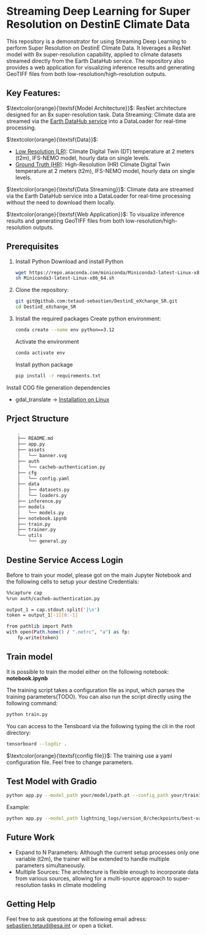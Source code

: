 # Streaming Deep Learning for Super Resolution on DestinE Climate Data

This repository is a demonstrator for using Streaming Deep Learning to perform Super Resolution on DestinE Climate Data. It leverages a ResNet model with 8x super-resolution capability, applied to climate datasets streamed directly from the Earth DataHub service. The repository also provides a web application for visualizing inference results and generating GeoTIFF files from both low-resolution/high-resolution outputs.

## Key Features:

$\textcolor{orange}{\textsf{Model Architecture}}$: ResNet architecture designed for an 8x super-resolution task.
Data Streaming: Climate data are streamed via the [Earth DataHub service](https://earthdatahub.destine.eu/collections/d1-climate-dt-ScenarioMIP-SSP3-7.0-IFS-NEMO/datasets/0001-high-sfc) into a DataLoader for real-time processing.

$\textcolor{orange}{\textsf{Data}}$:

- [Low Resolution (LR)](https://earthdatahub.destine.eu/collections/d1-climate-dt-ScenarioMIP-SSP3-7.0-IFS-NEMO/datasets/0001-standard-sfc): Climate Digital Twin (DT) temperature at 2 meters (t2m), IFS-NEMO model, hourly data on single levels.
- [Ground Truth (HR)](https://earthdatahub.destine.eu/collections/d1-climate-dt-ScenarioMIP-SSP3-7.0-IFS-NEMO/datasets/0001-high-sfc): High-Resolution (HR) Climate Digital Twin temperature at 2 meters (t2m), IFS-NEMO model, hourly data on single levels.

$\textcolor{orange}{\textsf{Data Streaming}}$: Climate data are streamed via the Earth DataHub service into a DataLoader for real-time processing without the need to download them locally.


$\textcolor{orange}{\textsf{Web Application}}$: To visualize inference results and generating GeoTIFF files from both low-resolution/high-resolution outputs.


## Prerequisites

1. Install Python
    Download and install Python
    ```bash
    wget https://repo.anaconda.com/miniconda/Miniconda3-latest-Linux-x86_64.sh
    sh Miniconda3-latest-Linux-x86_64.sh
    ```

2. Clone the repository:
    ```bash
    git git@github.com:tetaud-sebastien/DestinE_eXchange_SR.git
    cd DestinE_eXchange_SR
    ```

3. Install the required packages
    Create python environment:
    ```bash
    conda create --name env python==3.12
    ```
    Activate the environment

    ```bash
    conda activate env
    ```
    Install python package
    ```Bash
    pip install -r requirements.txt
    ```


Install COG file generation dependencies

- gdal_translate -> [Installation on Linux](https://gdal.org/en/latest/download.html)

## Prject Structure

```bash
    .
    ├── README.md
    ├── app.py
    ├── assets
    │   └── banner.svg
    ├── auth
    │   └── cacheb-authentication.py
    ├── cfg
    │   └── config.yaml
    ├── data
    │   ├── datasets.py
    │   └── loaders.py
    ├── inference.py
    ├── models
    │   └── models.py
    ├── notebook.ipynb
    ├── train.py
    ├── trainer.py
    └── utils
        └── general.py
```

## Destine Service Access Login

Before to train your model, please got on the main Jupyter Notebook and the following cells to setup your destine Credentials:

```Bash
%%capture cap
%run auth/cacheb-authentication.py
```

```Bash
output_1 = cap.stdout.split('}\n')
token = output_1[-1][0:-1]

from pathlib import Path
with open(Path.home() / ".netrc", "a") as fp:
    fp.write(token)
```

## Train model

It is possible to train the model either on the following notebook: **notebook.ipynb**

The training script takes a configuration file as input, which parses the training parameters(TODO).
You can also run the script directly using the following command:
```Bash
python train.py
```

You can access to the Tensboard via the following typing the cli in the root directory:
```Bash
tensorboard --logdir .
```

$\textcolor{orange}{\textsf{config file}}$: The training use a yaml configuration file. Feel free to change parameters.


## Test Model with Gradio

```Bash
python app.py --model_path your/model/path.pt --config_path your/training/config.json
```


Example:

```Bash
python app.py --model_path lightning_logs/version_0/checkpoints/best-val-ssim-epoch=49-val_ssim=0.54.pt --config_path lightning_logs/version_0/config.json
```
## Future Work

- Expand to N Parameters: Although the current setup processes only one variable (t2m), the trainer will be extended to handle multiple parameters simultaneously.
- Multiple Sources: The architecture is flexible enough to incorporate data from various sources, allowing for a multi-source approach to super-resolution tasks in climate modeling

## Getting Help

Feel free to ask questions at the following email adress: [sebastien.tetaud@esa.int](sebastien.tetaud@eas.int) or open a ticket.